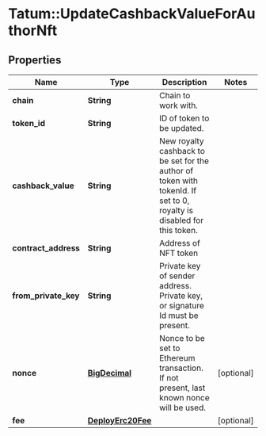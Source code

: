# Tatum::UpdateCashbackValueForAuthorNft

## Properties
Name | Type | Description | Notes
------------ | ------------- | ------------- | -------------
**chain** | **String** | Chain to work with. | 
**token_id** | **String** | ID of token to be updated. | 
**cashback_value** | **String** | New royalty cashback to be set for the author of token with tokenId. If set to 0, royalty is disabled for this token. | 
**contract_address** | **String** | Address of NFT token | 
**from_private_key** | **String** | Private key of sender address. Private key, or signature Id must be present. | 
**nonce** | [**BigDecimal**](BigDecimal.md) | Nonce to be set to Ethereum transaction. If not present, last known nonce will be used. | [optional] 
**fee** | [**DeployErc20Fee**](DeployErc20Fee.md) |  | [optional] 


